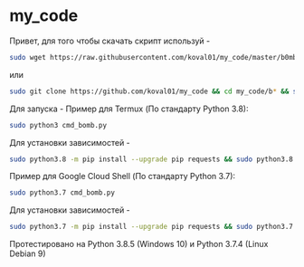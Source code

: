 # my_code

Привет, для того чтобы скачать скрипт используй - 
```sh
sudo wget https://raw.githubusercontent.com/koval01/my_code/master/b0mb3r_cli/cmd_bomb.py
```
или
```sh
sudo git clone https://github.com/koval01/my_code && cd my_code/b* && sudo mv c* ../../
```
Для запуска - 
Пример для Termux (По стандарту Python 3.8):
```sh
sudo python3 cmd_bomb.py
```
Для установки зависимостей - 
```sh
sudo python3.8 -m pip install --upgrade pip requests && sudo python3.8 -m pip install b0mb3r -U
```


Пример для Google Cloud Shell (По стандарту Python 3.7):
```sh
sudo python3.7 cmd_bomb.py
```
Для установки зависимостей - 
```sh
sudo python3.7 -m pip install --upgrade pip requests && sudo python3.7 -m pip install b0mb3r -U
```

Протестировано на Python 3.8.5 (Windows 10) и Python 3.7.4 (Linux Debian 9)
